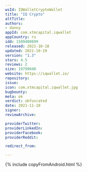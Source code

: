 ```yaml
---
wsId: IQWalletCryptoWallet
title: "IQ Crypto"
altTitle: 
authors:
- danny
appId: com.xtmcapital.iqwallet
appCountry: ru
idd: 1589400699
released: 2021-10-18
updated: 2021-10-19
version: "1.3"
stars: 4.5
reviews: 2
size: 19799040
website: https://iqwallet.io/
repository: 
issue: 
icon: com.xtmcapital.iqwallet.jpg
bugbounty: 
meta: ok
verdict: obfuscated
date: 2021-11-10
signer: 
reviewArchive:

providerTwitter: 
providerLinkedIn: 
providerFacebook: 
providerReddit: 

redirect_from:

---
```


{% include copyFromAndroid.html %}
